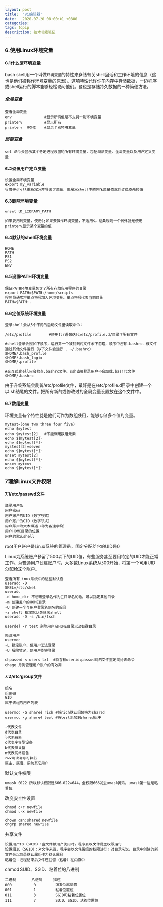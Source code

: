 ```yaml
---
layout: post
title:  "vi编辑器"
date:   2020-07-20 08:00:01 +0800
categories: 
tags: tcpip
description: 技术书籍笔记
---
```


### 6.使用Linux环境变量


#### 6.1什么是环境变量

bash shell用一个叫做`环境变量`的特性来存储有关shell回话和工作环境的信息（这也是他们被称作环境变量的原因）。这项特性允许你在内存中存储数据，一边程序或shell运行的脚本能够轻松访问他们。这也是存储持久数据的一种简便方法。

##### 全局变量

    查看全局变量
    env               #显示所有但是不支持个别环境变量
    printenv          #显示所有
    printenv  HOME    #显示个别环境变量

##### 局部变量

    set 命令会显示某个特定进程设置的所有环境变量，包括局部变量、全局变量以及用户定义变量

#### 6.2设置用户定义变量

    设置全局环境变量
    export my_variable
    尽管子shell重新定义并导出了变量，但是父shell中的同名变量依然保留这原先的值

#### 6.3删除环境变量

    unset LD_LIBRARY_PATH

    如果要用到变量，使用$;如果要操作环境变量，不适用$。这条规则一个例外就是使用printenv显示某个变量的值

#### 6.4默认的shell环境变量

    HOME
    PATH
    PS1
    PS2
    ENV      

#### 6.5设置PATH环境变量

    保证PATH环境变量包含了所有存放应用程序的目录
    export PATH=$PATH:/home/scripts
    程序员通常将单点符号加入环境变量。单点符号代表当前目录
    PATH=$PATH:.

#### 6.6定位系统环境变量

    登录shell会从5个不同的启动文件里读取命令：

    /etc/profile        #使用for语句迭代/etc/profile.d/目录下所有文件

    #shell登录会照如下顺序，运行第一个被找到的文件余下忽略，顺序中没有.bashrc，该文件通过其他文件运行（以下文件会运行 . ~/.bashrc）
    $HOME/.bash_profile
    $HOME/.bash_login
    $HOME/.profile

    #交互式shell只会检查.bashrc文件。ssh直接登录用户不会加载.bashrc文件
    $HOME/.bashrc

由于升级系统会刷新/etc/profile文件，最好是在/etc/profile.d目录中创建一个以.sh结尾的文件。把所有新的或修改过的全局变量设置放在这个文件中。

#### 6.7数组变量

环境变量有个特性就是他们可作为数组使用，能够存储多个值的变量。

    mytest=(one two three four five)
    echo $mytest
    echo $mytest[2]   #不能调用数组元素
    echo ${mytest[2]}
    echo ${mytest[*]}
    mystest[2]=seven
    echo ${mytest[*]}
    unset mytest[2]
    echo ${mytest[*]}
    unset mytest
    echo ${mytest[*]}

### 7理解Linux文件权限

#### 7.1/etc/passwd文件

    登录用户名
    用户密码
    用户账户的UID（数字形式）
    用户账户的GID（数字形式）
    用户账户的文本描述（称为备注字段）
    用户HOME目录的位置
    用户的默认shell

root用户账户是Linux系统的管理员，固定分配给它的UID是0

Linux为系统账户预留了500以下的UID值，有些服务甚至要用特定的UID才能正常工作。为普通用户创建账户时，大多数Linux系统从500开始，将第一个可用UID分配给这个账户。

    查看所有Linux系统中的这些默认值
    useradd -D
    SKEL=/etc/skel
    useradd
    -d home_dir 不想用登录名作为主目录名的话，可以指定其他目录
    -m 创建用户的HOME目录
    -U 创建一个与用户登录名同名的新组
    -s shell 指定默认的登录shell
    useradd -D -s /bin/tsch

    userdel -r test 删除用户及HOME目录以及右键目录

    修改用户
    usermod
    -L 锁定账户，使用户无法登录
    -U 解除锁定，使用户能够登录

    chpasswd < users.txt  #将含有userid:passwd对的文件重定向给该命令
    chage 用例管理用户账户的有效期

#### 7.2/etc/group文件

    组名
    组密码
    GID
    属于该组的用户列表

    usermod -G shared rich #将rich默认组替换为shared
    usermod -g shared test #将test添加到shared组中

    -代表文件
    d代表目录
    l代表链接
    c代表字符型设备
    b代表块设备
    n代表网络设备
    rwx可读可写可执行
    属主、属组、系统其它用户

默认文件权限

    umask 0022 所以默认权限是666-022=644，全权限666减去umask掩码，umask第一位是粘着位

改变安全性设置

    chmod o+r newfile
    chmod u-x newfile

    chown dan:shared newfile
    chgrp shared newfile

共享文件

    设置用户ID（SUID）：当文件被用户使用时，程序会以文件属主权限运行
    设置组ID（SGID）：对文件来说，程序会以文件属组的权限进行；对目录来说，目录中创建的新文件会以目录默认属组作为默认属组
    粘着位：进程结束后文件还驻留（粘着）在内存中

chmod SUID、SGID、粘着位的八进制

    二进制       八进制     描述
    000          0         所有位都清零
    001          1         粘着位置位
    011          3         SGID和粘着位置位
    111          7         SUID、SGID、粘着位置位
